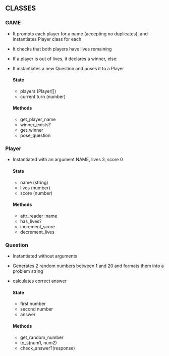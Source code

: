 ## CLASSES

### GAME
- It prompts each player for a name (accepting no duplicates), and instantiates Player class for each
- It checks that both players have lives remaining
- If a player is out of lives, it declares a winner, else:
- It instantiates a new Question and poses it to a Player

  #### State
  - players (Player[])
  - current turn (number)

  #### Methods
  - get_player_name
  - winner_exists?
  - get_winner
  - pose_question

### Player
- Instantiated with an argument NAME, lives 3, score 0

  #### State
  - name (string)
  - lives (number)
  - score (number)

  #### Methods
  - attr_reader :name
  - has_lives?
  - increment_score
  - decrement_lives

### Question
- Instantiated without arguments
- Generates 2 random numbers between 1 and 20 and formats them into a problem string
- calculates correct answer

  #### State
  - first number
  - second number
  - answer

  #### Methods
  - get_random_number
  - to_s(num1, num2)
  - check_answer?(response)

